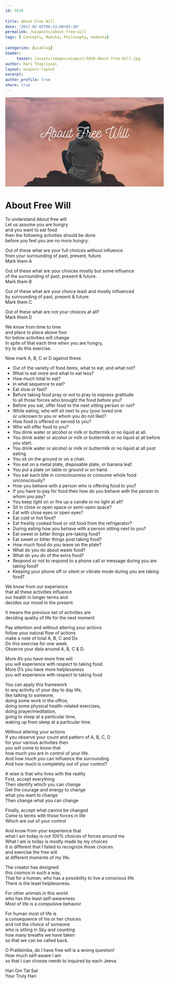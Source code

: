 ```yaml
--- 
id: 5038

title: About Free Will
date: "2017-02-03T08:33:00+05:30"
permalink: /wiaposts/about-free-will
tags: [ Concepts, Moksha, Philosophy, Vedanta]    

categories: [wiablog] 
header:
     teaser: /assets/images/wiapost/5038-About-Free-Will.jpg
author: Hari Thapliyaal 
layout: wiapost-layout
excerpt:  
author_profile: true 
share: true 
---
```


![About Free Will](/assets/images/wiapost/5038-About-Free-Will.jpg)     
   
# About Free Will
    
To understand About free will     
Let us assume you are hungry     
and you want to eat food     
then the following activities should be done     
before you feel you are no more hungry.    
    
Out of these what are your full choices without influence     
from your surrounding of past, present, future.     
Mark them A    
    
Out of these what are your choices mostly but some influence     
of the surrounding of past, present &amp; future.     
Mark them B    
    
Out of these what are your choice least and mostly influenced     
by surrounding of past, present &amp; future.     
Mark them C    
    
Out of these what are not your choices at all?     
Mark them D    
    
We know from time to time     
and place to place above four     
for below activities will change     
In spite of that each time when you are hungry,     
try to do this exercise.    
    
Now mark A, B, C or D against these.    
    
- Out of the variety of food items, what to eat, and what not?    
- What to eat more and what to eat less?    
- How much total to eat?    
- In what sequence to eat?    
- Eat slow or fast?    
- Before taking food pray or not to pray to express gratitude     
 to all those forces who brought the food before you?    
- Before you eat, offer food to the next sitting person or not?    
- While eating, who will sit next to you (your loved one     
 or unknown to you or whom you do not like)?    
- How food is offered or served to you?    
- Who will offer food to you?    
- You drink water or alcohol or milk or buttermilk or no liquid at all.    
- You drink water or alcohol or milk or buttermilk or no liquid at all before you start.    
- You drink water or alcohol or milk or buttermilk or no liquid at all post eating.    
- You sit on the ground or on a chair.    
- You eat on a metal plate, disposable plate, or banana leaf.    
- You put a plate on table or ground or on hand.    
- You eat each bite in consciousness or consume whole food unconsciously?    
- How you behave with a person who is offering food to you?    
- If you have to pay for food then how do you behave with the person to whom you pay?    
- You keep light on or fire up a candle or no light at all?    
- Sit in close or open space or semi-open space?    
- Eat with close eyes or open eyes?    
- Eat cold or hot food?    
- Eat freshly cooked food or old food from the refrigerator?    
- During eating how you behave with a person sitting next to you?    
- Eat sweet or bitter things pre-taking food?    
- Eat sweet or bitter things post taking food?    
- How much food do you leave on the plate?    
- What do you do about waste food?    
- What do you do of the extra food?    
- Respond or not to respond to a phone call or message during you are taking food?    
- Keeping your phone off or silent or vibrate mode during you are taking food?    
    
We know from our experience     
that all these activities influence     
our health in longer terms and     
decides our mood in the present.    
    
It means the previous set of activities are     
deciding quality of life for the next moment    
    
Pay attention and without altering your actions     
follow your natural flow of actions     
make a note of total A, B, C and Ds     
Do this exercise for one week.     
Observe your data around A, B, C &amp; D.    
    
More A’s you have more free will     
you will experience with respect to taking food.     
More D’s you have more helplessness     
you will experience with respect to taking food    
    
You can apply this framework     
to any activity of your day to day life,     
like talking to someone,     
doing some work in the office,     
doing some physical health-related exercises,     
doing prayer/meditation,     
going to sleep at a particular time,     
waking up from sleep at a particular time.    
    
Without altering your actions     
If you observe your count and pattern of A, B, C, D     
for your various activities then     
you will come to know that     
how much you are in control of your life.     
And how much you can influence the surrounding     
And how much is completely out of your control?    
    
A wise is that who lives with the reality     
First, accept everything     
Then identify which you can change     
Get the courage and energy to change     
what you want to change     
Then change what you can change    
    
Finally, accept what cannot be changed     
Come to terms with those forces in life     
Which are out of your control    
    
And know from your experience that     
what I am today is not 100% choices of forces around me     
What I am is today is mostly made by my choices     
It is different that I failed to recognize those choices     
and exercise the free will     
at different moments of my life.    
    
The creator has designed     
this cosmos in such a way,     
That for a human, who has a possibility to live a conscious life     
There is the least helplessness.    
    
For other animals in this world     
who has the least self-awareness     
Most of life is a compulsive behavior    
    
For human most of life is     
a consequence of his or her choices     
and not the choice of someone     
who is sitting in Sky and counting     
how many breaths we have taken     
so that we can be called back.    
    
O Pratibimba, do I have free will is a wrong question!     
How much self-aware I am     
so that I can choose needs to inquired by each Jeeva.    
    
Hari Om Tat Sat     
Your Truly Hari    
